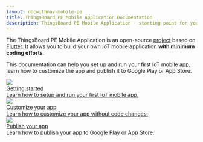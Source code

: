 ```yaml
---
layout: docwithnav-mobile-pe
title: ThingsBoard PE Mobile Application Documentation
description: ThingsBoard PE Mobile Application - starting point for your IoT mobile product
---
```


The ThingsBoard PE Mobile Application is an open-source [project](https://github.com/thingsboard/flutter_thingsboard_pe_app) based on [Flutter](https://flutter.dev/).
It allows you to build your own IoT mobile application **with minimum coding efforts**.

This documentation can help you set up and run your first IoT mobile app, learn how to customize the app and publish it to Google Play or App Store.

<div class="doc-features row mt-4">
    <div class="col-12 col-sm-6 col-lg col-xxl-6 col-4xl mb-4">
        <a class="feature-card" href="/docs/pe/mobile/getting-started/">
            <img class="feature-logo" src="https://img.thingsboard.io/feature-logo/getting-started.svg"/>
            <div class="feature-title">Getting started</div>
            <div class="feature-text">
                Learn how to setup and run your first IoT mobile app.
            </div>
        </a>
    </div>
    <div class="col-12 col-sm-6 col-lg col-xxl-6 col-4xl mb-4">
        <a class="feature-card" href="/docs/pe/mobile/customization/">
            <img class="feature-logo" src="https://img.thingsboard.io/feature-logo/configuration.svg"/>
            <div class="feature-title">Customize your app</div>
            <div class="feature-text">
                Learn how to customize your app without code changes.
            </div>
        </a>
    </div>
    <div class="col-12 col-lg mb-4">
        <a class="feature-card" href="/docs/pe/mobile/release/">
            <img class="feature-logo" src="https://img.thingsboard.io/feature-logo/publish.svg"/>
            <div class="feature-title">Publish your app</div>
            <div class="feature-text">
                Learn how to publish your app to Google Play or App Store.
            </div>
        </a>
    </div>
</div>
